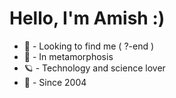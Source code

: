 # Hello, I'm Amish :)

- 🌸 -  Looking to find me ( ?-end ) 
- 🦋 - In metamorphosis
- 🪐 - Technology and science lover
- 🦭 - Since 2004



